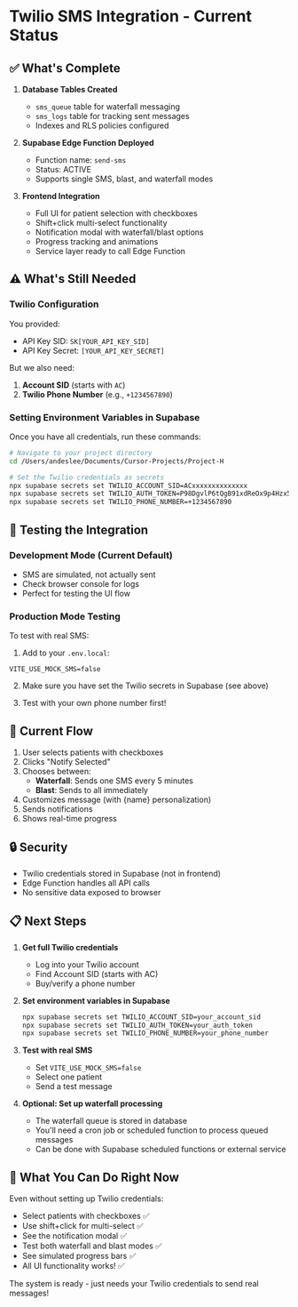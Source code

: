 # Twilio SMS Integration - Current Status

## ✅ What's Complete

1. **Database Tables Created**
   - `sms_queue` table for waterfall messaging
   - `sms_logs` table for tracking sent messages
   - Indexes and RLS policies configured

2. **Supabase Edge Function Deployed**
   - Function name: `send-sms`
   - Status: ACTIVE
   - Supports single SMS, blast, and waterfall modes

3. **Frontend Integration**
   - Full UI for patient selection with checkboxes
   - Shift+click multi-select functionality
   - Notification modal with waterfall/blast options
   - Progress tracking and animations
   - Service layer ready to call Edge Function

## ⚠️ What's Still Needed

### Twilio Configuration

You provided:
- API Key SID: `SK[YOUR_API_KEY_SID]`
- API Key Secret: `[YOUR_API_KEY_SECRET]`

But we also need:
1. **Account SID** (starts with `AC`)
2. **Twilio Phone Number** (e.g., `+1234567890`)

### Setting Environment Variables in Supabase

Once you have all credentials, run these commands:

```bash
# Navigate to your project directory
cd /Users/andeslee/Documents/Cursor-Projects/Project-H

# Set the Twilio credentials as secrets
npx supabase secrets set TWILIO_ACCOUNT_SID=ACxxxxxxxxxxxxxx
npx supabase secrets set TWILIO_AUTH_TOKEN=P98DgvlP6tQgB91xdReOx9p4Hzx5BR1A
npx supabase secrets set TWILIO_PHONE_NUMBER=+1234567890
```

## 🧪 Testing the Integration

### Development Mode (Current Default)
- SMS are simulated, not actually sent
- Check browser console for logs
- Perfect for testing the UI flow

### Production Mode Testing
To test with real SMS:

1. Add to your `.env.local`:
```env
VITE_USE_MOCK_SMS=false
```

2. Make sure you have set the Twilio secrets in Supabase (see above)

3. Test with your own phone number first!

## 📱 Current Flow

1. User selects patients with checkboxes
2. Clicks "Notify Selected"
3. Chooses between:
   - **Waterfall**: Sends one SMS every 5 minutes
   - **Blast**: Sends to all immediately
4. Customizes message (with {name} personalization)
5. Sends notifications
6. Shows real-time progress

## 🔒 Security

- Twilio credentials stored in Supabase (not in frontend)
- Edge Function handles all API calls
- No sensitive data exposed to browser

## 📋 Next Steps

1. **Get full Twilio credentials**
   - Log into your Twilio account
   - Find Account SID (starts with AC)
   - Buy/verify a phone number

2. **Set environment variables in Supabase**
   ```bash
   npx supabase secrets set TWILIO_ACCOUNT_SID=your_account_sid
   npx supabase secrets set TWILIO_AUTH_TOKEN=your_auth_token
   npx supabase secrets set TWILIO_PHONE_NUMBER=your_phone_number
   ```

3. **Test with real SMS**
   - Set `VITE_USE_MOCK_SMS=false`
   - Select one patient
   - Send a test message

4. **Optional: Set up waterfall processing**
   - The waterfall queue is stored in database
   - You'll need a cron job or scheduled function to process queued messages
   - Can be done with Supabase scheduled functions or external service

## 🎉 What You Can Do Right Now

Even without setting up Twilio credentials:
- Select patients with checkboxes ✅
- Use shift+click for multi-select ✅
- See the notification modal ✅
- Test both waterfall and blast modes ✅
- See simulated progress bars ✅
- All UI functionality works! ✅

The system is ready - just needs your Twilio credentials to send real messages!